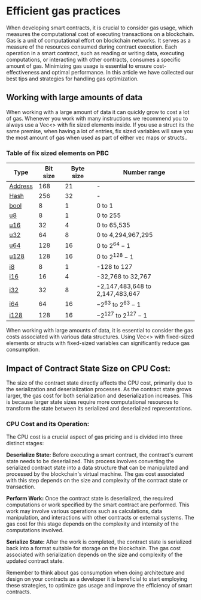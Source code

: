 # Efficient gas practices

When developing smart contracts, it is crucial to consider gas usage, which measures the computational cost of executing transactions on a blockchain. Gas is a unit of computational effort on blockchain networks. It serves as a measure of the resources consumed during contract execution. Each operation in a smart contract, such as reading or writing data, executing computations, or interacting with other contracts, consumes a specific amount of gas. Minimizing gas usage is essential to ensure cost-effectiveness and optimal performance. In this article we have collected our best tips and strategies for handling gas optimization.

## Working with large amounts of data
When working with a large amount of data it can quickly grow to cost a lot of gas. Whenever you work with many instructions we recommend you to always use a Vec<> with fix sized elements inside. If you use a struct its the same premise, when having a lot of entries, fix sized variables will save you the most amount of gas when used as part of either vec maps or structs..  

### Table of fix sized elements on PBC

| Type                                                                                                                  | Bit size  | Byte size | Number range                    |
|-----------------------------------------------------------------------------------------------------------------------|-----------|-----------|---------------------------------|
| [Address](https://partisiablockchain.gitlab.io/language/contract-sdk/pbc_contract_common/address/struct.Address.html) | 168       | 21        | -                               |
| [Hash](https://partisiablockchain.gitlab.io/language/contract-sdk/pbc_contract_common/struct.Hash.html)               | 256          | 32        | -                               |
| [bool](https://doc.rust-lang.org/stable/std/primitive.bool.html)                                                      | 8         | 1         | 0 to 1                          |
| [u8](https://doc.rust-lang.org/stable/std/primitive.u8.html)                                                          | 8         | 1         | 0 to 255                        |
| [u16](https://doc.rust-lang.org/stable/std/primitive.u16.html)                                                        | 32        | 4         | 0 to 65,535                     |
| [u32](https://doc.rust-lang.org/stable/std/primitive.u32.html)                                                        | 64        | 8         | 0 to 4,294,967,295              |
| [u64](https://doc.rust-lang.org/stable/std/primitive.u64.html)                                                        | 128       | 16        | 0 to $2^{64}−1$                 |
| [u128](https://doc.rust-lang.org/stable/std/primitive.u128.html)                                                      | 128       | 16        | 0 to  $2^{128}-1$               |
| [i8](https://doc.rust-lang.org/stable/std/primitive.i8.html)                                                          | 8         | 1         | -128 to 127                     |
| [i16](https://doc.rust-lang.org/stable/std/primitive.i16.html)                                                        | 16        | 4         | -32,768 to 32,767               |
| [i32](https://doc.rust-lang.org/stable/std/primitive.i32.html)                                                        | 32        | 8         | -2,147,483,648 to 2,147,483,647 |
| [i64](https://doc.rust-lang.org/stable/std/primitive.i64.html)                                                        | 64        | 16        | $−2^{63}$ to  $2^{63}-1$        |
| [i128](https://doc.rust-lang.org/stable/std/primitive.i128.html)                                                      | 128       | 16        | $−2^{127}$ to  $2^{127}-1$      |


When working with large amounts of data, it is essential to consider the gas costs associated with various data structures. Using Vec<> with fixed-sized elements or structs with fixed-sized variables can significantly reduce gas consumption. 


## Impact of Contract State Size on CPU Cost:
The size of the contract state directly affects the CPU cost, primarily due to the serialization and deserialization processes. As the contract state grows larger, the gas cost for both serialization and deserialization increases. This is because larger state sizes require more computational resources to transform the state between its serialized and deserialized representations.

### CPU Cost and its Operation:
The CPU cost is a crucial aspect of gas pricing and is divided into three distinct stages:

**Deserialize State:** Before executing a smart contract, the contract's current state needs to be deserialized. This process involves converting the serialized contract state into a data structure that can be manipulated and processed by the blockchain's virtual machine. The gas cost associated with this step depends on the size and complexity of the contract state or transaction.

**Perform Work:** Once the contract state is deserialized, the required computations or work specified by the smart contract are performed. This work may involve various operations such as calculations, data manipulation, and interactions with other contracts or external systems. The gas cost for this stage depends on the complexity and intensity of the computations involved.

**Serialize State:** After the work is completed, the contract state is serialized back into a format suitable for storage on the blockchain. The gas cost associated with serialization depends on the size and complexity of the updated contract state.


Remember to think about gas consumption when doing architecture and design on your contracts as a developer it is beneficial to start employing these strategies, to optimize gas usage and improve the efficiency of smart contracts.